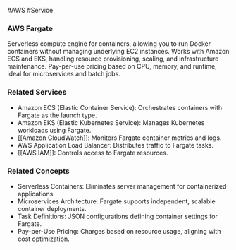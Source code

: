 #AWS #Service 
### AWS Fargate

Serverless compute engine for containers, allowing you to run Docker containers without managing underlying EC2 instances. Works with Amazon ECS and EKS, handling resource provisioning, scaling, and infrastructure maintenance. Pay-per-use pricing based on CPU, memory, and runtime, ideal for microservices and batch jobs.

### Related Services

- Amazon ECS (Elastic Container Service): Orchestrates containers with Fargate as the launch type.
- Amazon EKS (Elastic Kubernetes Service): Manages Kubernetes workloads using Fargate.
- [[Amazon CloudWatch]]: Monitors Fargate container metrics and logs.
- AWS Application Load Balancer: Distributes traffic to Fargate tasks.
- [[AWS IAM]]: Controls access to Fargate resources.

### Related Concepts

- Serverless Containers: Eliminates server management for containerized applications.
- Microservices Architecture: Fargate supports independent, scalable container deployments.
- Task Definitions: JSON configurations defining container settings for Fargate.
- Pay-per-Use Pricing: Charges based on resource usage, aligning with cost optimization.